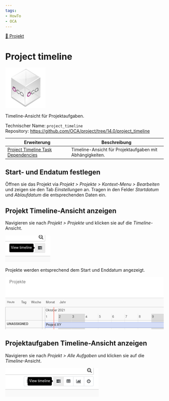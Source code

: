 ```yaml
---
tags:
- HowTo
- OCA
---
```

[🔗 Projekt](Projekt.md)
# Project timeline
![icon_oca_app](assets/icon_oca_app.png)

Timeline-Ansicht für Projektaufgaben.

Technischer Name: `project_timeline`\
Repository: <https://github.com/OCA/project/tree/14.0/project_timeline>

| Erweiterung                                                                 | Beschreibung                                             |
| --------------------------------------------------------------------------- | -------------------------------------------------------- |
| [Project Timeline Task Dependencies](Project%20Timeline%20Task%20Dependencies.md) | Timeline-Ansicht für Projektaufgaben mit Abhängigkeiten. |

## Start- und Endatum festlegen

Öffnen sie das Projekt via *Projekt > Projekte > Kontext-Menu > Bearbeiten* und zeigen sie den Tab *Einstellungen* an. Tragen in den Felder *Startdatum* und *Ablaufdatum* die entsprechenden Daten ein.

## Projekt Timeline-Ansicht anzeigen

Navigieren sie nach *Projekt > Projekte* und klicken sie auf die *Timeline*-Ansicht.

![](assets/Project%20Timeline%20View%20timeline.png)

Projekte werden entsprechend dem Start und Enddatum angezeigt.

![](assets/Project%20Timeline%20View.png)

## Projektaufgaben Timeline-Ansicht anzeigen

Navigieren sie nach *Projekt > Alle Aufgaben* und klicken sie auf die *Timeline*-Ansicht.

![](assets/Project%20Timeline%20View%20task%20timeline.png)